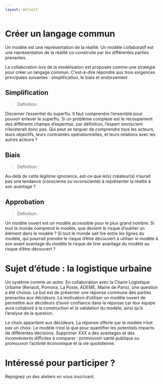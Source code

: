 ```yaml
---
layout: default
---
```


# Créer un langage commun

Un modèle est une représentation de la réalité.
Un modèle collaboratif est une représentation de la réalité co-construite par les différentes parties prenantes.

La collaboration lors de la modélisation est proposée comme une stratégie pour créer un langage commun. C'est-à-dire répondre aux trois exigences principales suivantes : simplification, le biais et endorsement

## Simplification
> Definition : 

Discerner l’essentiel du superflu. Il faut comprendre l’ensemble pour pouvoir enlever le superflu.
Si un problème complexe est le recoupement des différents champs d’expertise, par définition, l’expert omniscient n’existerait donc pas. Qui peut se targuer de comprendre tous les acteurs, leurs objectifs, leurs contraintes opérationnelles, et leurs relations avec les autres acteurs ?

## Biais
> Definition :

Au-delà de cette légitime ignorance, est-ce que le(s) créateur(s) n’aurait pas une tendance (consciente ou inconsciente) à représenter la réalité à son avantage ?

## Approbation
> Definition :

Un modèle ouvert est un modèle accessible pour le plus grand nombre. Si tout le monde comprend le modèle, que devient le risque d’oublier un élément dans le modèle ? Si tout le monde sait lire entre les lignes du modèle, qui pourrait prendre le risque d’être découvert à utiliser le modèle à son avant avantage du modèle le risque de tirer avantage du modèle au risque d’être découvert ?

# Sujet d’étude : la logistique urbaine

Un système comme un autre. En collaboration avec la Chaire Logistique Urbaine (Renault, Pomona, La Poste, ADEME, Mairie de Paris), une question a été choisie. Le but est de présenter une réponse commune des parties prenantes aux décideurs. La motivation d’utiliser un modèle ouvert de permettre aux décideurs d’avoir confiance dans la réponse car leur équipe aura collaboré à la construction et la validation du modèle, ainsi qu’à l’analyse de la question.

Le choix appartient aux décideurs. La réponse offerte par le modèle n’est pas un choix. Le modèle n’est là que pour quantifier les potentiels impacts de différentes décisions. Supprimer XXX a des avantages et des inconvénients difficiles à comparer : promouvoir santé publique ou promouvoir l’activité économique et la vie quotidienne.

# Intéressé pour participer ?
Rejoignez un des ateliers en vous inscrivant.

